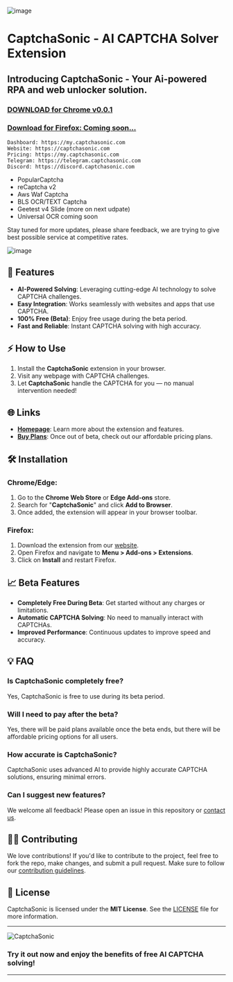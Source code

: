 ![image](https://github.com/user-attachments/assets/d6db3efe-5deb-43b3-be0b-2e74d2c1fc6e)

# CaptchaSonic - AI CAPTCHA Solver Extension

## Introducing CaptchaSonic - Your Ai-powered RPA and web unlocker solution.

### [DOWNLOAD for Chrome v0.0.1](https://github.com/Captcha-Sonic/CaptchaSonic-Extension/releases) 
### [Download for Firefox: Coming soon...](https://github.com/Captcha-Sonic/CaptchaSonic-Extension/releases) 

```
Dashboard: https://my.captchasonic.com
Website: https://captchasonic.com
Pricing: https://my.captchasonic.com
Telegram: https://telegram.captchasonic.com
Discord: https://discord.captchasonic.com
```
- PopularCaptcha
- reCaptcha v2
- Aws Waf Captcha
- BLS OCR/TEXT Captcha
- Geetest v4 Slide (more on next udpate)
- Universal OCR coming soon

Stay tuned for more updates, please share feedback,
we are trying to give best possible service at competitive rates.

![image](https://github.com/user-attachments/assets/e47bafb9-2b33-41a8-8a7e-828c2d7a4426)


## 🚀 Features

- **AI-Powered Solving**: Leveraging cutting-edge AI technology to solve CAPTCHA challenges.
- **Easy Integration**: Works seamlessly with websites and apps that use CAPTCHA.
- **100% Free (Beta)**: Enjoy free usage during the beta period.
- **Fast and Reliable**: Instant CAPTCHA solving with high accuracy.

## ⚡ How to Use

1. Install the **CaptchaSonic** extension in your browser.
2. Visit any webpage with CAPTCHA challenges.
3. Let **CaptchaSonic** handle the CAPTCHA for you — no manual intervention needed!

## 🌐 Links

- **[Homepage](https://captchasonic.com)**: Learn more about the extension and features.
- **[Buy Plans](https://my.captchasonic.com)**: Once out of beta, check out our affordable pricing plans.

## 🛠 Installation

### Chrome/Edge:

1. Go to the **Chrome Web Store** or **Edge Add-ons** store.
2. Search for "**CaptchaSonic**" and click **Add to Browser**.
3. Once added, the extension will appear in your browser toolbar.

### Firefox:

1. Download the extension from our [website](https://captchasonic.com).
2. Open Firefox and navigate to **Menu > Add-ons > Extensions**.
3. Click on **Install** and restart Firefox.

## 📈 Beta Features

- **Completely Free During Beta**: Get started without any charges or limitations.
- **Automatic CAPTCHA Solving**: No need to manually interact with CAPTCHAs.
- **Improved Performance**: Continuous updates to improve speed and accuracy.

## 💡 FAQ

### Is CaptchaSonic completely free?
Yes, CaptchaSonic is free to use during its beta period.

### Will I need to pay after the beta?
Yes, there will be paid plans available once the beta ends, but there will be affordable pricing options for all users.

### How accurate is CaptchaSonic?
CaptchaSonic uses advanced AI to provide highly accurate CAPTCHA solutions, ensuring minimal errors.

### Can I suggest new features?
We welcome all feedback! Please open an issue in this repository or [contact us](https://captchasonic.com).

## 🧑‍💻 Contributing

We love contributions! If you'd like to contribute to the project, feel free to fork the repo, make changes, and submit a pull request. Make sure to follow our [contribution guidelines](CONTRIBUTING.md).

## 📄 License

CaptchaSonic is licensed under the **MIT License**. See the [LICENSE](LICENSE) file for more information.

---

![CaptchaSonic](https://github.com/user-attachments/assets/d6db3efe-5deb-43b3-be0b-2e74d2c1fc6e)

### Try it out now and enjoy the benefits of free AI CAPTCHA solving!

---

